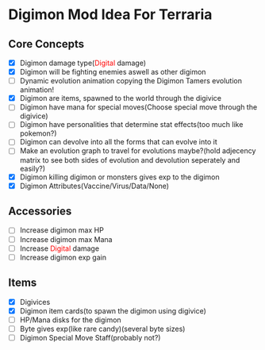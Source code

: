 # Digimon Mod Idea For Terraria

## Core Concepts
- [x] Digimon damage type(<span style="color:red">Digital</span> damage)
- [x] Digimon will be fighting enemies aswell as other digimon
- [ ] Dynamic evolution animation copying the Digimon Tamers evolution animation!
- [x] Digimon are items, spawned to the world through the digivice
- [ ] Digimon have mana for special moves(Choose special move through the digivice)
- [ ] Digimon have personalities that determine stat effects(too much like pokemon?)
- [ ] Digimon can devolve into all the forms that can evolve into it
- [ ] Make an evolution graph to travel for evolutions maybe?(hold adjecency matrix to see both sides of evolution and devolution seperately and easily?)
- [x] Digimon killing digimon or monsters gives exp to the digimon
- [x] Digimon Attributes(Vaccine/Virus/Data/None)

## Accessories
- [ ] Increase digimon max HP
- [ ] Increase digimon max Mana
- [ ] Increase <span style="color:red">Digital</span> damage
- [ ] Increase digimon exp gain

## Items
- [x] Digivices
- [x] Digimon item cards(to spawn the digimon using digivice)
- [ ] HP/Mana disks for the digimon
- [ ] Byte gives exp(like rare candy)(several byte sizes)
- [ ] Digimon Special Move Staff(probably not?)
